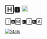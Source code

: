 ## 🄷🅸︎  <img src="https://v-phinf.pstatic.net/20201218_243/16082541076515xLjd_GIF/vlive_photo_1608253550987.gif" width="20px">





🄸🅰︎🄼 🅻︎🄸🆂︎🄰


[![Stats](https://github-readme-stats.vercel.app/api?username=LISA-KOREA&hide=prs&count_public=true&show_icons=true&theme=algolia)](https://github.com/anuraghazra/github-readme-stats)

